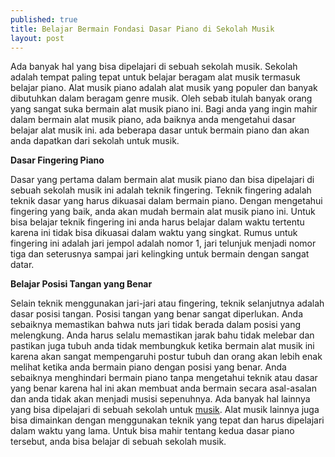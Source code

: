 ```yaml
---
published: true
title: Belajar Bermain Fondasi Dasar Piano di Sekolah Musik
layout: post
---
```

Ada banyak hal yang bisa dipelajari di sebuah sekolah musik. Sekolah adalah tempat paling tepat untuk belajar beragam alat musik termasuk belajar piano. Alat musik piano adalah alat musik yang populer dan banyak dibutuhkan dalam beragam genre musik. Oleh sebab itulah banyak orang yang sangat suka bermain alat musik piano ini. Bagi anda yang ingin mahir dalam bermain alat musik piano, ada baiknya anda mengetahui dasar belajar alat musik ini. ada beberapa dasar untuk bermain piano dan akan anda dapatkan dari sekolah untuk musik.

<b>Dasar Fingering Piano</b>

Dasar yang pertama dalam bermain alat musik piano dan bisa dipelajari di sebuah sekolah musik ini adalah teknik fingering. Teknik fingering adalah teknik dasar yang harus dikuasai dalam bermain piano. Dengan mengetahui fingering yang baik, anda akan mudah bermain alat musik piano ini. Untuk bisa belajar teknik fingering ini anda harus belajar dalam waktu tertentu karena ini tidak bisa dikuasai dalam waktu yang singkat. Rumus untuk fingering ini adalah jari jempol adalah nomor 1, jari telunjuk menjadi nomor tiga dan seterusnya sampai jari kelingking untuk bermain dengan sangat datar.

<b>Belajar Posisi Tangan yang Benar</b>

Selain teknik menggunakan jari-jari atau fingering, teknik selanjutnya adalah dasar posisi tangan. Posisi tangan yang benar sangat diperlukan. Anda sebaiknya memastikan bahwa nuts jari tidak berada dalam posisi yang melengkung. Anda harus selalu memastikan jarak bahu tidak melebar dan pastikan juga tubuh anda tidak membungkuk ketika bermain alat musik ini karena akan sangat mempengaruhi postur tubuh dan orang akan lebih enak melihat ketika anda bermain piano dengan posisi yang benar. Anda sebaiknya menghindari bermain piano tanpa mengetahui teknik atau dasar yang benar karena hal ini akan membuat anda bermain secara asal-asalan dan anda tidak akan menjadi musisi sepenuhnya. Ada banyak hal lainnya yang bisa dipelajari di sebuah sekolah untuk <a href="http://id.yamaha.com/">musik</a>.  Alat musik lainnya juga bisa dimainkan dengan menggunakan teknik yang tepat dan harus dipelajari dalam waktu yang lama. Untuk bisa mahir tentang kedua dasar piano tersebut, anda bisa belajar di sebuah sekolah musik.       